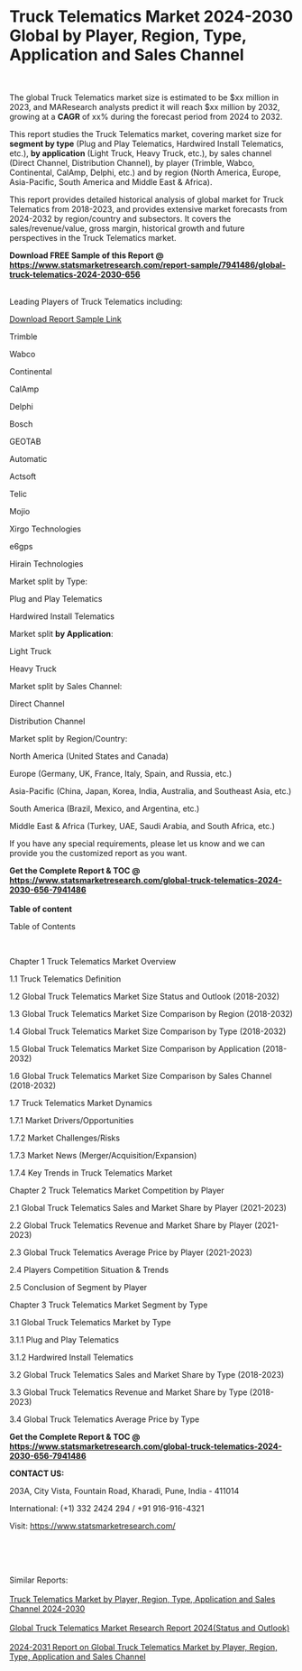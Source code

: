 <h1>Truck Telematics Market 2024-2030 Global by Player, Region, Type, Application and Sales Channel</h1><br/><p>The global Truck Telematics market size is estimated to be $xx million in 2023, and MAResearch analysts predict it will reach $xx million by 2032, growing at a <strong>CAGR</strong> of xx% during the forecast period from 2024 to 2032.</p><p>
 
 This report studies the Truck Telematics market, covering market size for <strong>segment by type</strong> (Plug and Play Telematics, Hardwired Install Telematics, etc.), <strong>by application</strong> (Light Truck, Heavy Truck, etc.), by sales channel (Direct Channel, Distribution Channel), by player (Trimble, Wabco, Continental, CalAmp, Delphi, etc.) and by region (North America, Europe, Asia-Pacific, South America and Middle East & Africa).</p><p>
 
 This report provides detailed historical analysis of global market for Truck Telematics from 2018-2023, and provides extensive market forecasts from 2024-2032 by region/country and subsectors. It covers the sales/revenue/value, gross margin, historical growth and future perspectives in the Truck Telematics market.</p><div><b>Download FREE Sample of this Report @ <a href="https://www.statsmarketresearch.com/download-free-sample/7941486/global-truck-telematics-2024-2030-656">https://www.statsmarketresearch.com/report-sample/7941486/global-truck-telematics-2024-2030-656</a></b></div><br><p>
 
 Leading Players of Truck Telematics including:</p><p><a href="https://www.statsmarketresearch.com/download-free-sample/7941486/global-truck-telematics-2024-2030-656">Download Report Sample Link</a></p><p>Trimble</p><p>Wabco</p><p>Continental</p><p>CalAmp</p><p>Delphi</p><p>Bosch</p><p>GEOTAB</p><p>Automatic</p><p>Actsoft</p><p>Telic</p><p>Mojio</p><p>Xirgo Technologies</p><p>e6gps</p><p>Hirain Technologies</p><p>
 
 Market split by Type:</p><p>Plug and Play Telematics</p><p>Hardwired Install Telematics</p><p>
 
 Market split <strong>by Application</strong>:</p><p>Light Truck</p><p>Heavy Truck</p><p>
 
 Market split by Sales Channel:</p><p>Direct Channel</p><p>Distribution Channel</p><p>
 
 Market split by Region/Country:</p><p>North America (United States and Canada)</p><p>Europe (Germany, UK, France, Italy, Spain, and Russia, etc.)</p><p>Asia-Pacific (China, Japan, Korea, India, Australia, and Southeast Asia, etc.)</p><p>South America (Brazil, Mexico, and Argentina, etc.)</p><p>Middle East & Africa (Turkey, UAE, Saudi Arabia, and South Africa, etc.)</p><p>
 
 If you have any special requirements, please let us know and we can provide you the customized report as you want.</p><div><b>Get the Complete Report & TOC @ <a href="https://www.statsmarketresearch.com/global-truck-telematics-2024-2030-656-7941486">https://www.statsmarketresearch.com/global-truck-telematics-2024-2030-656-7941486</a></b></div><br><b>Table of content</b><p>Table of Contents<br />
 
 <br />
 
 Chapter 1 Truck Telematics Market Overview<br />
 
  1.1 Truck Telematics Definition<br />
 
  1.2 Global Truck Telematics Market Size Status and Outlook (2018-2032)<br />
 
  1.3 Global Truck Telematics Market Size Comparison by Region (2018-2032)<br />
 
  1.4 Global Truck Telematics Market Size Comparison by Type (2018-2032)<br />
 
  1.5 Global Truck Telematics Market Size Comparison by Application (2018-2032)<br />
 
  1.6 Global Truck Telematics Market Size Comparison by Sales Channel (2018-2032)<br />
 
  1.7 Truck Telematics Market Dynamics<br />
 
  1.7.1 Market Drivers/Opportunities<br />
 
  1.7.2 Market Challenges/Risks<br />
 
  1.7.3 Market News (Merger/Acquisition/Expansion)<br />
 
  1.7.4 Key Trends in Truck Telematics Market<br />
 
 Chapter 2 Truck Telematics Market Competition by Player<br />
 
  2.1 Global Truck Telematics Sales and Market Share by Player (2021-2023)<br />
 
  2.2 Global Truck Telematics Revenue and Market Share by Player (2021-2023)<br />
 
  2.3 Global Truck Telematics Average Price by Player (2021-2023)<br />
 
  2.4 Players Competition Situation & Trends<br />
 
  2.5 Conclusion of Segment by Player<br />
 
 Chapter 3 Truck Telematics Market Segment by Type<br />
 
  3.1 Global Truck Telematics Market by Type<br />
 
  3.1.1 Plug and Play Telematics<br />
 
  3.1.2 Hardwired Install Telematics<br />
 
  3.2 Global Truck Telematics Sales and Market Share by Type (2018-2023)<br />
 
  3.3 Global Truck Telematics Revenue and Market Share by Type (2018-2023)<br />
 
  3.4 Global Truck Telematics Average Price by Type <br><div><b>Get the Complete Report & TOC @ <a href="https://www.statsmarketresearch.com/global-truck-telematics-2024-2030-656-7941486">https://www.statsmarketresearch.com/global-truck-telematics-2024-2030-656-7941486</a></b></div></p>
 
 <b>CONTACT US:</b><br>
 
 203A, City Vista, Fountain Road, Kharadi, Pune, India - 411014 <br>
 
 International: (+1) 332 2424 294 / +91 916-916-4321<br>
 
 Visit: <a href="https://www.statsmarketresearch.com/">https://www.statsmarketresearch.com/</a>
 
 <br>
 
 <br><br>Similar Reports: <br><br><a href="https://www.statsmarketresearch.com/truck-telematics-2024-2030-299-7971200">Truck Telematics Market by Player, Region, Type, Application and Sales Channel 2024-2030</a><br><br><a href="https://www.statsmarketresearch.com/global-truck-telematics-2024-991-7920947">Global Truck Telematics Market Research Report 2024(Status and Outlook)</a><br><br><a href="https://www.statsmarketresearch.com/global-on-truck-telematics-2024-2031-289-7874620">2024-2031 Report on Global Truck Telematics Market by Player, Region, Type, Application and Sales Channel</a><br><br>
